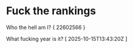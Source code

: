 # Fuck the rankings

Who the hell am I?
{ 22602566 }

What fucking year is it?
[ 2025-10-15T13:43:20Z ]
